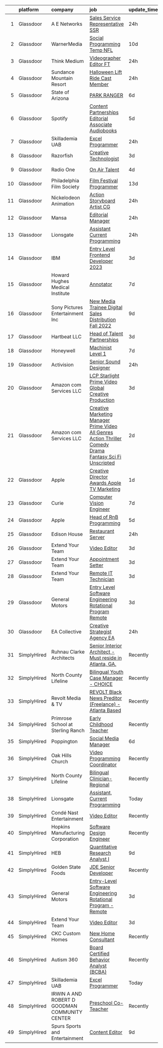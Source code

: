 

|    | platform    | company                                       | job                                                                                                                                                                                                                                                                                                                                                                               | update_time   | location           |
|---:|:------------|:----------------------------------------------|:----------------------------------------------------------------------------------------------------------------------------------------------------------------------------------------------------------------------------------------------------------------------------------------------------------------------------------------------------------------------------------|:--------------|:-------------------|
|  1 | Glassdoor   | A E Networks                                  | [Sales Service Representative  SSR ](https://www.glassdoor.com/partner/jobListing.htm?pos=115&ao=1136043&s=58&guid=00000182ed9bd84ab848e36817c52927&src=GD_JOB_AD&t=SR&vt=w&cs=1_04874a75&cb=1661843790482&jobListingId=1008101018853&jrtk=3-0-1gbmpnm8ck24h801-1gbmpnm91j464800-5191e1e5e2297bba-)                                                                               | 24h           | Los Angeles, CA    |
|  2 | Glassdoor   | WarnerMedia                                   | [Social Programming Temp  NFL](https://www.glassdoor.com/partner/jobListing.htm?pos=112&ao=1136043&s=58&guid=00000182ed9bd84ab848e36817c52927&src=GD_JOB_AD&t=SR&vt=w&cs=1_a83ef166&cb=1661843790481&jobListingId=1008080460715&jrtk=3-0-1gbmpnm8ck24h801-1gbmpnm91j464800-4cfd37734f07379e-)                                                                                     | 10d           | New York, NY       |
|  3 | Glassdoor   | Think Medium                                  | [Videographer Editor  FT ](https://www.glassdoor.com/partner/jobListing.htm?pos=102&ao=1136043&s=58&guid=00000182ed9bd84ab848e36817c52927&src=GD_JOB_AD&t=SR&vt=w&ea=1&cs=1_07070da4&cb=1661843790480&jobListingId=1008101079574&jrtk=3-0-1gbmpnm8ck24h801-1gbmpnm91j464800-3132045112819750-)                                                                                    | 24h           | Alexandria, VA     |
|  4 | Glassdoor   | Sundance Mountain Resort                      | [Halloween Lift Ride Cast Member](https://www.glassdoor.com/partner/jobListing.htm?pos=123&ao=1136043&s=58&guid=00000182ed9bd84ab848e36817c52927&src=GD_JOB_AD&t=SR&vt=w&ea=1&cs=1_14d2e1e2&cb=1661843790482&jobListingId=1008100625601&jrtk=3-0-1gbmpnm8ck24h801-1gbmpnm91j464800-194b0b43ee185e9d-)                                                                             | 24h           | Provo, UT          |
|  5 | Glassdoor   | State of Arizona                              | [PARK RANGER](https://www.glassdoor.com/partner/jobListing.htm?pos=118&ao=1136043&s=58&guid=00000182ed9bd84ab848e36817c52927&src=GD_JOB_AD&t=SR&vt=w&cs=1_2b03bd82&cb=1661843790482&jobListingId=1008089791445&jrtk=3-0-1gbmpnm8ck24h801-1gbmpnm91j464800-2d30f6fdacbbe6ea-)                                                                                                      | 6d            | Benson, AZ         |
|  6 | Glassdoor   | Spotify                                       | [Content Partnerships Editorial Associate  Audiobooks](https://www.glassdoor.com/partner/jobListing.htm?pos=126&ao=1136043&s=58&guid=00000182ed9bd84ab848e36817c52927&src=GD_JOB_AD&t=SR&vt=w&cs=1_5d7a5247&cb=1661843790483&jobListingId=1008091494375&jrtk=3-0-1gbmpnm8ck24h801-1gbmpnm91j464800-73ce9d9c9297faec-)                                                             | 5d            | New York, NY       |
|  7 | Glassdoor   | Skillademia UAB                               | [Excel Programmer](https://www.glassdoor.com/partner/jobListing.htm?pos=107&ao=1136043&s=58&guid=00000182ed9bd84ab848e36817c52927&src=GD_JOB_AD&t=SR&vt=w&ea=1&cs=1_0b962357&cb=1661843790481&jobListingId=1008100536858&jrtk=3-0-1gbmpnm8ck24h801-1gbmpnm91j464800-9c6bd96f07f35229-)                                                                                            | 24h           | Remote             |
|  8 | Glassdoor   | Razorfish                                     | [Creative Technologist](https://www.glassdoor.com/partner/jobListing.htm?pos=110&ao=1136043&s=58&guid=00000182ed9bd84ab848e36817c52927&src=GD_JOB_AD&t=SR&vt=w&cs=1_d0c4830f&cb=1661843790481&jobListingId=1008097941618&jrtk=3-0-1gbmpnm8ck24h801-1gbmpnm91j464800-f4f57130d7e13d5a-)                                                                                            | 3d            | Minneapolis, MN    |
|  9 | Glassdoor   | Radio One                                     | [On Air Talent](https://www.glassdoor.com/partner/jobListing.htm?pos=127&ao=1136043&s=58&guid=00000182ed9bd84ab848e36817c52927&src=GD_JOB_AD&t=SR&vt=w&cs=1_4e91ea3a&cb=1661843790483&jobListingId=1008094073447&jrtk=3-0-1gbmpnm8ck24h801-1gbmpnm91j464800-26450a054664d6e3-)                                                                                                    | 4d            | Baltimore, MD      |
| 10 | Glassdoor   | Philadelphia Film Society                     | [Film Festival Programmer](https://www.glassdoor.com/partner/jobListing.htm?pos=130&ao=1136043&s=58&guid=00000182ed9bd84ab848e36817c52927&src=GD_JOB_AD&t=SR&vt=w&ea=1&cs=1_fddc2ba6&cb=1661843790483&jobListingId=1008074386972&jrtk=3-0-1gbmpnm8ck24h801-1gbmpnm91j464800-91e2cd2d8983c94b-)                                                                                    | 13d           | Remote             |
| 11 | Glassdoor   | Nickelodeon Animation                         | [Action Storyboard Artist  CG ](https://www.glassdoor.com/partner/jobListing.htm?pos=111&ao=1136043&s=58&guid=00000182ed9bd84ab848e36817c52927&src=GD_JOB_AD&t=SR&vt=w&cs=1_66e302dc&cb=1661843790481&jobListingId=1008101803884&jrtk=3-0-1gbmpnm8ck24h801-1gbmpnm91j464800-5270d184c989c434-)                                                                                    | 24h           | Burbank, CA        |
| 12 | Glassdoor   | Mansa                                         | [Editorial Manager](https://www.glassdoor.com/partner/jobListing.htm?pos=117&ao=1136043&s=58&guid=00000182ed9bd84ab848e36817c52927&src=GD_JOB_AD&t=SR&vt=w&ea=1&cs=1_0664ca65&cb=1661843790482&jobListingId=1008101567490&jrtk=3-0-1gbmpnm8ck24h801-1gbmpnm91j464800-76e96e081bfbecb8-)                                                                                           | 24h           | Remote             |
| 13 | Glassdoor   | Lionsgate                                     | [Assistant  Current Programming](https://www.glassdoor.com/partner/jobListing.htm?pos=125&ao=1136043&s=58&guid=00000182ed9bd84ab848e36817c52927&src=GD_JOB_AD&t=SR&vt=w&cs=1_3591372d&cb=1661843790483&jobListingId=1008102490997&jrtk=3-0-1gbmpnm8ck24h801-1gbmpnm91j464800-77294887ca8e96e4-)                                                                                   | 24h           | Santa Monica, CA   |
| 14 | Glassdoor   | IBM                                           | [Entry Level Frontend Developer  2023](https://www.glassdoor.com/partner/jobListing.htm?pos=105&ao=1136043&s=58&guid=00000182ed9bd84ab848e36817c52927&src=GD_JOB_AD&t=SR&vt=w&cs=1_6a8b4222&cb=1661843790481&jobListingId=1008097033892&jrtk=3-0-1gbmpnm8ck24h801-1gbmpnm91j464800-03eac393c43c2a88-)                                                                             | 3d            | San Jose, CA       |
| 15 | Glassdoor   | Howard Hughes Medical Institute               | [Annotator](https://www.glassdoor.com/partner/jobListing.htm?pos=104&ao=1136043&s=58&guid=00000182ed9bd84ab848e36817c52927&src=GD_JOB_AD&t=SR&vt=w&cs=1_c24692ee&cb=1661843790480&jobListingId=1008087069940&jrtk=3-0-1gbmpnm8ck24h801-1gbmpnm91j464800-999500730ed49dc4-)                                                                                                        | 7d            | Ashburn, VA        |
| 16 | Glassdoor   | Sony Pictures Entertainment  Inc              | [New Media Trainee  Digital Sales   Distribution   Fall 2022](https://www.glassdoor.com/partner/jobListing.htm?pos=128&ao=1136043&s=58&guid=00000182ed9bd84ab848e36817c52927&src=GD_JOB_AD&t=SR&vt=w&cs=1_59494806&cb=1661843790483&jobListingId=1008082506837&jrtk=3-0-1gbmpnm8ck24h801-1gbmpnm91j464800-034239dc160707af-)                                                      | 9d            | Culver City, CA    |
| 17 | Glassdoor   | Hartbeat  LLC                                 | [Head of Talent Partnerships](https://www.glassdoor.com/partner/jobListing.htm?pos=116&ao=1136043&s=58&guid=00000182ed9bd84ab848e36817c52927&src=GD_JOB_AD&t=SR&vt=w&ea=1&cs=1_e0435445&cb=1661843790482&jobListingId=1008097752097&jrtk=3-0-1gbmpnm8ck24h801-1gbmpnm91j464800-68037e556b05317c-)                                                                                 | 3d            | Los Angeles, CA    |
| 18 | Glassdoor   | Honeywell                                     | [Machinist   Level 1](https://www.glassdoor.com/partner/jobListing.htm?pos=108&ao=1136043&s=58&guid=00000182ed9bd84ab848e36817c52927&src=GD_JOB_AD&t=SR&vt=w&cs=1_47538b93&cb=1661843790481&jobListingId=1008086399150&jrtk=3-0-1gbmpnm8ck24h801-1gbmpnm91j464800-98cb09e4e6843758-)                                                                                              | 7d            | Spokane, WA        |
| 19 | Glassdoor   | Activision                                    | [Senior Sound Designer](https://www.glassdoor.com/partner/jobListing.htm?pos=129&ao=1136043&s=58&guid=00000182ed9bd84ab848e36817c52927&src=GD_JOB_AD&t=SR&vt=w&cs=1_c3dfc7cd&cb=1661843790483&jobListingId=1008101904556&jrtk=3-0-1gbmpnm8ck24h801-1gbmpnm91j464800-cf43c1a0fca2401a-)                                                                                            | 24h           | Foster City, CA    |
| 20 | Glassdoor   | Amazon com Services LLC                       | [LCP  Starlight  Prime Video Global Creative Production](https://www.glassdoor.com/partner/jobListing.htm?pos=120&ao=1136043&s=58&guid=00000182ed9bd84ab848e36817c52927&src=GD_JOB_AD&t=SR&vt=w&cs=1_41b29dad&cb=1661843790482&jobListingId=1008096760854&jrtk=3-0-1gbmpnm8ck24h801-1gbmpnm91j464800-207239a6236df770-)                                                           | 3d            | Seattle, WA        |
| 21 | Glassdoor   | Amazon com Services LLC                       | [Creative Marketing Manager  Prime Video  All Genres  Action Thriller  Comedy  Drama  Fantasy Sci Fi  Unscripted ](https://www.glassdoor.com/partner/jobListing.htm?pos=113&ao=1136043&s=58&guid=00000182ed9bd84ab848e36817c52927&src=GD_JOB_AD&t=SR&vt=w&cs=1_50ecae38&cb=1661843790481&jobListingId=1008098052395&jrtk=3-0-1gbmpnm8ck24h801-1gbmpnm91j464800-e09ede00cd983a88-) | 2d            | Culver City, CA    |
| 22 | Glassdoor   | Apple                                         | [Creative Director   Awards  Apple TV  Marketing](https://www.glassdoor.com/partner/jobListing.htm?pos=101&ao=1136043&s=58&guid=00000182ed9bd84ab848e36817c52927&src=GD_JOB_AD&t=SR&vt=w&cs=1_21c7a1b0&cb=1661843790480&jobListingId=1008100246975&jrtk=3-0-1gbmpnm8ck24h801-1gbmpnm91j464800-0f76bf5921158ff1-)                                                                  | 1d            | Culver City, CA    |
| 23 | Glassdoor   | Curie                                         | [Computer Vision Engineer](https://www.glassdoor.com/partner/jobListing.htm?pos=124&ao=1136043&s=58&guid=00000182ed9bd84ab848e36817c52927&src=GD_JOB_AD&t=SR&vt=w&ea=1&cs=1_4319ecf6&cb=1661843790482&jobListingId=1008086881085&jrtk=3-0-1gbmpnm8ck24h801-1gbmpnm91j464800-4b0c9406024aae3b-)                                                                                    | 7d            | Remote             |
| 24 | Glassdoor   | Apple                                         | [Head of RnB Programming](https://www.glassdoor.com/partner/jobListing.htm?pos=122&ao=1136043&s=58&guid=00000182ed9bd84ab848e36817c52927&src=GD_JOB_AD&t=SR&vt=w&cs=1_e5c18767&cb=1661843790482&jobListingId=1008092643674&jrtk=3-0-1gbmpnm8ck24h801-1gbmpnm91j464800-417f8c74fcb40fe8-)                                                                                          | 5d            | Culver City, CA    |
| 25 | Glassdoor   | Edison House                                  | [Restaurant Server](https://www.glassdoor.com/partner/jobListing.htm?pos=119&ao=1136043&s=58&guid=00000182ed9bd84ab848e36817c52927&src=GD_JOB_AD&t=SR&vt=w&ea=1&cs=1_a9e2c5a9&cb=1661843790482&jobListingId=1008101600845&jrtk=3-0-1gbmpnm8ck24h801-1gbmpnm91j464800-5faf14ed64004077-)                                                                                           | 24h           | Salt Lake City, UT |
| 26 | Glassdoor   | Extend Your Team                              | [Video Editor](https://www.glassdoor.com/partner/jobListing.htm?pos=103&ao=1136043&s=58&guid=00000182ed9bd84ab848e36817c52927&src=GD_JOB_AD&t=SR&vt=w&cs=1_faff6fa2&cb=1661843790480&jobListingId=1008095774318&jrtk=3-0-1gbmpnm8ck24h801-1gbmpnm91j464800-2a163e494dae83c3-)                                                                                                     | 3d            | Remote             |
| 27 | Glassdoor   | Extend Your Team                              | [Appointment Setter](https://www.glassdoor.com/partner/jobListing.htm?pos=106&ao=1136043&s=58&guid=00000182ed9bd84ab848e36817c52927&src=GD_JOB_AD&t=SR&vt=w&cs=1_46b0515e&cb=1661843790481&jobListingId=1008095774211&jrtk=3-0-1gbmpnm8ck24h801-1gbmpnm91j464800-cd57f8f0928dcdf6-)                                                                                               | 3d            | Remote             |
| 28 | Glassdoor   | Extend Your Team                              | [Remote IT Technician](https://www.glassdoor.com/partner/jobListing.htm?pos=114&ao=1136043&s=58&guid=00000182ed9bd84ab848e36817c52927&src=GD_JOB_AD&t=SR&vt=w&cs=1_ab7fc362&cb=1661843790481&jobListingId=1008095774332&jrtk=3-0-1gbmpnm8ck24h801-1gbmpnm91j464800-793fbbfff0d31138-)                                                                                             | 3d            | Remote             |
| 29 | Glassdoor   | General Motors                                | [Entry Level Software Engineering Rotational Program   Remote](https://www.glassdoor.com/partner/jobListing.htm?pos=109&ao=1136043&s=58&guid=00000182ed9bd84ab848e36817c52927&src=GD_JOB_AD&t=SR&vt=w&cs=1_a7a5bbf9&cb=1661843790481&jobListingId=1008097978829&jrtk=3-0-1gbmpnm8ck24h801-1gbmpnm91j464800-2de1e687510cf68f-)                                                     | 3d            | Remote             |
| 30 | Glassdoor   | EA Collective                                 | [Creative Strategist   Agency EA](https://www.glassdoor.com/partner/jobListing.htm?pos=121&ao=1136043&s=58&guid=00000182ed9bd84ab848e36817c52927&src=GD_JOB_AD&t=SR&vt=w&ea=1&cs=1_eb1a401d&cb=1661843790482&jobListingId=1008101341573&jrtk=3-0-1gbmpnm8ck24h801-1gbmpnm91j464800-84380794fb9167a8-)                                                                             | 24h           | Chicago, IL        |
| 31 | SimplyHired | Ruhnau Clarke Architects                      | [Senior Interior Architect - Must reside in Atlanta, GA.](https://www.simplyhired.com/job/xwDXtTWrFE92J_6982c25CzPKJIM_4CPbnbisyXExqc7QVs0nE5PFA?q=creative+programming)                                                                                                                                                                                                          | Recently      | Remote             |
| 32 | SimplyHired | North County Lifeline                         | [Bilingual Youth Case Manager - CHOICE](https://www.simplyhired.com/job/GBTzXAFyKAdNN4ke3xwT3QUeKsHy7Ben-_nK1ryzs2HOd-2mZdFmDw?q=creative+programming)                                                                                                                                                                                                                            | Recently      | Oceanside, CA      |
| 33 | SimplyHired | Revolt Media & TV                             | [REVOLT Black News Preditor (Freelance) - Atlanta Based](https://www.simplyhired.com/job/bkIsqFtKWWjApopwvoSiOah33xv37WDGplWxGwIbx6vDVUpPWYFOmg?q=creative+programming)                                                                                                                                                                                                           | Recently      | Atlanta, GA        |
| 34 | SimplyHired | Primrose School at Sterling Ranch             | [Early Childhood Teacher](https://www.simplyhired.com/job/dQ7bOtH3Yt8dH2KPofdv4MYwNNcWR8ZT3DZ2dF_S2S3y2KjFybd3VA?q=creative+programming)                                                                                                                                                                                                                                          | Recently      | Littleton, CO      |
| 35 | SimplyHired | Poppington                                    | [Social Media Manager](https://www.simplyhired.com/job/bxV7d1E0A6oebU3pddE70VkopWnG9Wvp-j6gl-6QBcAX6074qmc2Mw?q=creative+programming)                                                                                                                                                                                                                                             | 6d            | Remote             |
| 36 | SimplyHired | Oak Hills Church                              | [Video Programming Coordinator](https://www.simplyhired.com/job/qyOWY-d-vXUQAWV-QXRkUebirvnAt_Vb_hQQO-UALg7D9T1-YsTnrg?q=creative+programming)                                                                                                                                                                                                                                    | Recently      | San Antonio, TX    |
| 37 | SimplyHired | North County Lifeline                         | [Bilingual Clinician- Regional](https://www.simplyhired.com/job/rFXKN6dM0bK2XhkGR81DhQP7ESt2dGy7_htyoe3JQt91FAERXiB94w?q=creative+programming)                                                                                                                                                                                                                                    | Recently      | Vista, CA          |
| 38 | SimplyHired | Lionsgate                                     | [Assistant, Current Programming](https://www.simplyhired.com/job/0IhMd-8A6_OlzY1iiF25ZqlTd34MG7GX0M4ex95BstN3YeXlLUt2KA?q=creative+programming)                                                                                                                                                                                                                                   | Today         | Santa Monica, CA   |
| 39 | SimplyHired | Condé Nast Entertainment                      | [Video Editor](https://www.simplyhired.com/job/eorCPsNGjPWrlWuFTI8TcotwE-F9vKMCeNc138FiVNMTU_14NubXFw?q=creative+programming)                                                                                                                                                                                                                                                     | Recently      | Remote +1 location |
| 40 | SimplyHired | Hopkins Manufacturing Corporation             | [Software Design Engineer](https://www.simplyhired.com/job/qY8slYaw9wD2ocnPC4HaJoxOS535kfd1g9te5vVup0OD4IWDFxIROg?q=creative+programming)                                                                                                                                                                                                                                         | Recently      | Emporia, KS        |
| 41 | SimplyHired | HEB                                           | [Quantitative Research Analyst I](https://www.simplyhired.com/job/KAaCqjBoGzoU9nv-PE76g1f2CgL5rRIda8AjRUkjnrX2SonQ6FzpBA?q=creative+programming)                                                                                                                                                                                                                                  | 9d            | San Antonio, TX    |
| 42 | SimplyHired | Golden State Foods                            | [JDE Senior Developer](https://www.simplyhired.com/job/bGLfaQQvI_2iRCzEbVSlLB9VoF2f0tAlrcC33qNZDR7bYEDB8riWfw?q=creative+programming)                                                                                                                                                                                                                                             | Recently      | Irvine, CA         |
| 43 | SimplyHired | General Motors                                | [Entry-Level Software Engineering Rotational Program - Remote](https://www.simplyhired.com/job/KGafS4plXZl1B_iI-EpJotNw2D3h3vfhQ9MkEB5dsyYOTD0z0_d6rA?q=creative+programming)                                                                                                                                                                                                     | 3d            | Remote +1 location |
| 44 | SimplyHired | Extend Your Team                              | [Video Editor](https://www.simplyhired.com/job/wZNajd8dcLYW-OECZA8kOSPesq06QDEoYIfz3d7EVcC2cgCtS1mBPg?q=creative+programming)                                                                                                                                                                                                                                                     | 3d            | Remote             |
| 45 | SimplyHired | CKC Custom Homes                              | [New Home Consultant](https://www.simplyhired.com/job/SMCH0MlrPXuvZKtid7T9X017VMSbgJTQn88wpKWDTOzF91wBbn6v2A?q=creative+programming)                                                                                                                                                                                                                                              | Recently      | San Antonio, TX    |
| 46 | SimplyHired | Autism 360                                    | [Board Certified Behavior Analyst (BCBA)](https://www.simplyhired.com/job/pP_ijdaRBRQluZ-cxc1SUD6b_b4DC-Rk73gaSNuI92FuAvAM8Ge7Tw?q=creative+programming)                                                                                                                                                                                                                          | Recently      | Hickory, NC        |
| 47 | SimplyHired | Skillademia UAB                               | [Excel Programmer](https://www.simplyhired.com/job/12I15i-wjO0MFb_9vMxUr1FZPwG4VmpERe_yclj0ExSJTwxyrUH4Ow?q=creative+programming)                                                                                                                                                                                                                                                 | Today         | Remote             |
| 48 | SimplyHired | IRWIN A AND ROBERT D GOODMAN COMMUNITY CENTER | [Preschool Co-Teacher](https://www.simplyhired.com/job/7nT0nr1BdP1cGXQ9e3N4vNO-2d-fQuDDfK2xB5Mk3mBiY6CjJiOq1A?q=creative+programming)                                                                                                                                                                                                                                             | Recently      | Madison, WI        |
| 49 | SimplyHired | Spurs Sports and Entertainment                | [Content Editor](https://www.simplyhired.com/job/hyBzdEb8h2vNLrtjvlpXik1GmEIZfYm7exISD5n39PCBf73naG7gTA?q=creative+programming)                                                                                                                                                                                                                                                   | 9d            | San Antonio, TX    |
